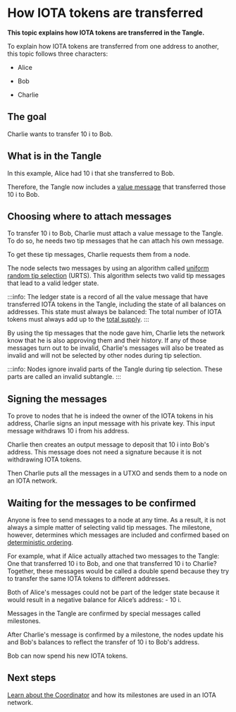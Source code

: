 # How IOTA tokens are transferred

**This topic explains how IOTA tokens are transferred in the Tangle.**

To explain how IOTA tokens are transferred from one address to another, this topic follows three characters:

- Alice

- Bob

- Charlie

## The goal

Charlie wants to transfer 10 i to Bob.

## What is in the Tangle

In this example, Alice had 10 i that she transferred to Bob.

Therefore, the Tangle now includes a [value message](../the-tangle/message-types.md) that transferred those 10 i to Bob.

## Choosing where to attach messages

To transfer 10 i to Bob, Charlie must attach a value message to the Tangle. To do so, he needs two tip messages that he can attach his own message.

To get these tip messages, Charlie requests them from a node.

The node selects two messages by using an algorithm called [uniform random tip selection](../the-tangle/tip-selection.md) (URTS). This algorithm selects two valid tip messages that lead to a valid ledger state.

:::info:
The ledger state is a record of all the value message that have transferred IOTA tokens in the Tangle, including the state of all balances on addresses. This state must always be balanced: The total number of IOTA tokens must always add up to the   [total supply](../the-tangle/genesis.md).
:::

By using the tip messages that the node gave him, Charlie lets the network know that he is also approving them and their history. If any of those messages turn out to be invalid, Charlie's messages will also be treated as invalid and will not be selected by other nodes during tip selection.

:::info:
Nodes ignore invalid parts of the Tangle during tip selection. These parts are called an invalid subtangle.
:::

## Signing the messages

To prove to nodes that he is indeed the owner of the IOTA tokens in his address, Charlie signs an input message with his private key. This input message withdraws 10 i from his address.

Charlie then creates an output message to deposit that 10 i into Bob's address. This message does not need a signature because it is not withdrawing IOTA tokens.

Then Charlie puts all the messages in a UTXO and sends them to a node on an IOTA network.

## Waiting for the messages to be confirmed

Anyone is free to send messages to a node at any time. As a result, it is not always a simple matter of selecting valid tip messages. The milestone, however, determines which messages are included and confirmed based on [deterministic ordering](https://github.com/thibault-martinez/protocol-rfcs/blob/white-flag-chrysalis-pt-2/text/0005-white-flag/0005-white-flag.md).

For example, what if Alice actually attached two messages to the Tangle: One that transferred 10 i to Bob, and one that transferred 10 i to Charlie? Together, these messages would be called a double spend because they try to transfer the same IOTA tokens to different addresses.

Both of Alice's messages could not be part of the ledger state because it would result in a negative balance for Alice’s address: - 10 i.

Messages in the Tangle are confirmed by special messages called milestones.

After Charlie's message is confirmed by a milestone, the nodes update his and Bob's balances to reflect the transfer of 10 i to Bob's address.

Bob can now spend his new IOTA tokens.

## Next steps

[Learn about the Coordinator](../the-tangle/the-coordinator.md) and how its milestones are used in an IOTA network.